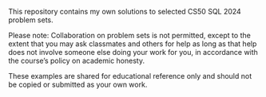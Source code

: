 This repository contains my own solutions to selected CS50 SQL 2024 problem sets.

Please note:
Collaboration on problem sets is not permitted, except to the extent that you may ask classmates and others for help as long as that help does not involve someone else doing your work for you, in accordance with the course’s policy on academic honesty.

These examples are shared for educational reference only and should not be copied or submitted as your own work.
